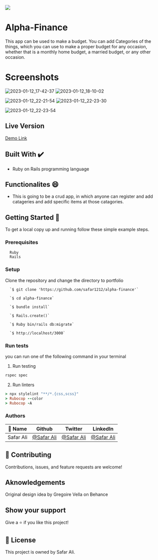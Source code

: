 ![](https://img.shields.io/badge/Microverse-blueviolet)


# Alpha-Finance

This app can be used to make a budget. You can add Categories of the things, which you can use to make a proper budget for any occasion, whether that is a monthly home budget, a married budget, or any other occasion.

# Screenshots

![2023-01-12_17-42-37](https://user-images.githubusercontent.com/78845635/212461230-2a47ea77-22d0-4f69-b911-28b159a0bcfb.jpg)    ![2023-01-12_18-10-02](https://user-images.githubusercontent.com/78845635/212461236-47e7fa78-478f-4b39-808e-c32de0f8b24b.jpg)

![2023-01-12_22-21-54](https://user-images.githubusercontent.com/78845635/212461283-b1c7a2bf-911b-4274-a4f6-0492262343c4.jpg)    ![2023-01-12_22-23-30](https://user-images.githubusercontent.com/78845635/212461294-a22e2849-045d-4281-8962-dc4b4aabd6a9.jpg)

![2023-01-12_22-23-54](https://user-images.githubusercontent.com/78845635/212461320-37a1cf9b-60e9-4488-8b74-05be11cbe773.jpg)




## Live Version

[Demo Link](https://alpha-finance.herokuapp.com/) 
                              
## Built With ✔️

- Ruby on Rails programming language

## Functionalites 😄

- This is going to be a crud app, in which anyone can register and add catageries and add specific items at those catagories.

## Getting Started 🙌

To get a local copy up and running follow these simple example steps.

### Prerequisites
```
  Ruby
  Rails

```
### Setup
Clone the repository and change the directory to portfolio

``` 
  `$ git clone 'https://github.com/safar1212/alpha-finance'`

  `$ cd alpha-finance`

  `$ bundle install`

  `$ Rails.create()`

  `$ Ruby bin/rails db:migrate`

  `$ http://localhost/3000`

```

### Run tests
you can run one of the following command in your terminal
1. Run testing
```Ruby
rspec spec
```
2. Run linters
```Ruby
> npx stylelint "**/*.{css,scss}"
> Rubocop --color
> Rubocop -A
```


### Authors

| 👤 Name | Github | Twitter | LinkedIn |
|------|--------|---------|----------|
|Safar Ali|[@Safar Ali](https://github.com/safar1212)|[@Safar Ali](https://twitter.com/SafarAli999)|[@Safar Ali](https://www.linkedin.com/in/safar-ali999/)|

## 🤝 Contributing

Contributions, issues, and feature requests are welcome!

## Aknowledgements

Original design idea by Gregoire Vella on Behance

## Show your support

Give a ⭐️ if you like this project!

## 📝 License

This project is owned by Safar Ali.

